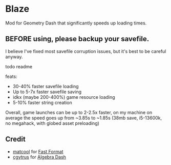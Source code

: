 # Blaze

Mod for Geometry Dash that significantly speeds up loading times.

## BEFORE using, please backup your savefile.

I believe I've fixed most savefile corruption issues, but it's best to be careful anyway.


todo readme

feats:

* 30-40% faster savefile loading
* Up to 5-7x faster savefile saving
* idkx (maybe 200-400%) game resource loading
* 5-10% faster string creation

Overall, game launches can be up to 2-2.5x faster, on my machine on average the speed goes up from ~3.85s to ~1.85s (38mb save, i5-13600k, no megahack, with globed asset preloading)


## Credit

* [matcool](https://github.com/matcool) for [Fast Format](https://github.com/matcool/geode-mods/blob/main/fast-format/main.cpp)
* [cgytrus](https://github.com/cgytrus) for [Algebra Dash](https://github.com/cgytrus/AlgebraDash)
